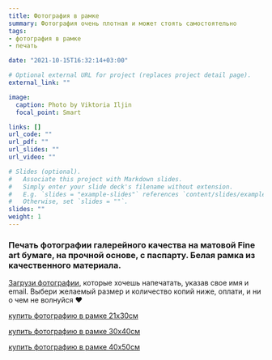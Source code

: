 ```yaml
---
title: Фотография в рамке 
summary: Фотография очень плотная и может стоять самостоятельно
tags:
- фотография в рамке 
- печать

date: "2021-10-15T16:32:14+03:00"

# Optional external URL for project (replaces project detail page).
external_link: ""

image:
  caption: Photo by Viktoria Iljin
  focal_point: Smart

links: []
url_code: ""
url_pdf: ""
url_slides: ""
url_video: ""

# Slides (optional).
#   Associate this project with Markdown slides.
#   Simply enter your slide deck's filename without extension.
#   E.g. `slides = "example-slides"` references `content/slides/example-slides.md`.
#   Otherwise, set `slides = ""`.
slides: ""
weight: 1
---
```

### Печать фотографии галерейного качества на матовой Fine art бумаге, на прочной основе, с паспарту. Белая рамка из качественного материала.

[Загрузи фотографии](https://www.dropbox.com/request/bFJj2bdmo3n9QXoBcIZR), которые хочешь напечатать, указав свое имя и email. Выбери желаемый размер и количество копий ниже, оплати, и ни о чем не волнуйся ❤️

<a data-dpd-type="button" data-text="купить фотографию в рамке 21х30см" data-variant="price-right" data-button-size="dpd-large" data-bg-color="ed11cc" data-bg-color-hover="ff1ff6" data-text-color="ffffff" data-pr-bg-color="ffffff" data-pr-color="000000" data-lightbox="1" href="https://lastefoto-ru.dpdcart.com/cart/add?product_id=216931&amp;method_id=236452">купить фотографию в рамке 21х30см</a><script src="https://lastefoto-ru.dpdcart.com/dpd.js"></script>

<a data-dpd-type="button" data-text="купить фотографию в рамке 30х40см" data-variant="price-right" data-button-size="dpd-large" data-bg-color="ed11cc" data-bg-color-hover="ff1ff6" data-text-color="ffffff" data-pr-bg-color="ffffff" data-pr-color="000000" data-lightbox="1" href="https://lastefoto-ru.dpdcart.com/cart/add?product_id=216932&amp;method_id=236453">купить фотографию в рамке 30х40см</a><script src="https://lastefoto-ru.dpdcart.com/dpd.js"></script>

<a data-dpd-type="button" data-text="купить фотографию в рамке 40х50см" data-variant="price-right" data-button-size="dpd-large" data-bg-color="ed11cc" data-bg-color-hover="ff1ff6" data-text-color="ffffff" data-pr-bg-color="ffffff" data-pr-color="000000" data-lightbox="1" href="https://lastefoto-ru.dpdcart.com/cart/add?product_id=216933&amp;method_id=236454">купить фотографию в рамке 40х50см</a><script src="https://lastefoto-ru.dpdcart.com/dpd.js"></script>